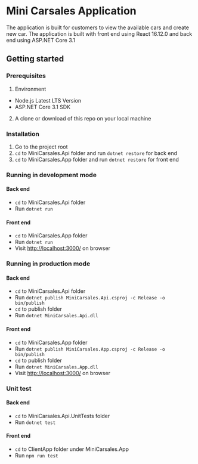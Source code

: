 
# Mini Carsales Application
The application is built for customers to view the available cars and create new car.
The application is built with front end using React 16.12.0 and back end using ASP.NET Core 3.1
## Getting started
### Prerequisites
1. Environment
  - Node.js Latest LTS Version
  - ASP.NET Core 3.1 SDK
2. A clone or download of this repo on your local machine
### Installation
1. Go to the project root
2. `cd` to MiniCarsales.Api folder and run `dotnet restore` for back end
3. `cd` to MiniCarsales.App folder and run `dotnet restore` for front end
### Running in development mode
#### Back end
- `cd` to MiniCarsales.Api folder
- Run `dotnet run`
#### Front end
- `cd` to MiniCarsales.App folder
- Run `dotnet run`
- Visit [http://localhost:3000/](http://localhost:3000/) on browser
### Running  in production mode
#### Back end
- `cd` to MiniCarsales.Api folder
- Run `dotnet publish MiniCarsales.Api.csproj -c Release -o bin/publish`
- `cd` to publish folder
- Run `dotnet MiniCarsales.Api.dll`
#### Front end
- `cd` to MiniCarsales.App folder
- Run `dotnet publish MiniCarsales.App.csproj -c Release -o bin/publish`
- `cd` to publish folder
- Run `dotnet MiniCarsales.App.dll`
- Visit [http://localhost:3000/](http://localhost:3000/) on browser
### Unit test
#### Back end
- `cd` to MiniCarsales.Api.UnitTests folder
- Run `dotnet test`
#### Front end
- `cd` to ClientApp folder under MiniCarsales.App
- Run `npm run test`